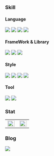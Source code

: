 <h3>Skill</h3>

<h4>Language</h4>
<div><img src="https://img.shields.io/badge/Html5-E34F26?style=flat-square&logo=Html5&logoColor=white"/> <img src="https://img.shields.io/badge/JavaScript-F7DF1E?style=flat-square&logo=JavaScript&logoColor=white"/> <img src="https://img.shields.io/badge/TypeScript-3178C6?style=flat-square&logo=TypeScript&logoColor=white"/> <img src="https://img.shields.io/badge/ReScript-E6484F?style=flat-square&logo=ReScript&logoColor=white"/> </div>
<h4>FrameWork & Library</h4>
<div>
  <img src="https://img.shields.io/badge/React-61DAFB?style=flat-square&logo=React&logoColor=white"/> <img src="https://img.shields.io/badge/Vue.js-4FC08D?style=flat-square&logo=Vue.js&logoColor=white"/> <img src="https://img.shields.io/badge/Next.js-000000?style=flat-square&logo=Next.js&logoColor=white"/> 
</div>
<h4>Style</h4>
<div>
  <img src="https://img.shields.io/badge/CSS3-1572B6?style=flat-square&logo=CSS3&logoColor=white"/> <img src="https://img.shields.io/badge/Sass-CC6699?style=flat-square&logo=Sass&logoColor=white"/> <img src="https://img.shields.io/badge/TailwindCSS-06B6D4?style=flat-square&logo=TailwindCSS&logoColor=white"/> <img src="https://img.shields.io/badge/BootStrap-7952B3?style=flat-square&logo=BootStrap&logoColor=white"/> 
</div>
<h4>Tool</h4>
<div><img src="https://img.shields.io/badge/Vercel-000000?style=flat-square&logo=Vercel&logoColor=white"/>
<img src="https://img.shields.io/badge/Sentry-362D59?style=flat-square&logo=Sentry&logoColor=white"/></div>

<h3>Stat</h3>
<div>
  <table>
    <tr>
      <td align="top" width="50%">
      <img src="https://github-readme-stats.vercel.app/api?username=BeomHui-Lee&show_icons=true&include_all_commits=true&count_private=true&hide_border=true" align="left" style="width: 100%" />
      </td>
      <td align="top" width="50%">
        <img src="https://github-readme-stats.vercel.app/api/top-langs/?username=BeomHui-Lee&layout=compact&hide_border=true)](https://github.com/anuraghazra/github-readme-stats" align="left" style="width: 100%" />
      </td>
    </tr>
  </table>
</div>

<h3>Blog</h3>
<a href="https://frontend-study.tistory.com/"><img src="https://img.shields.io/badge/tistory-000000?style=flat-square&logo=tistory&logoColor=white"/> </a>
